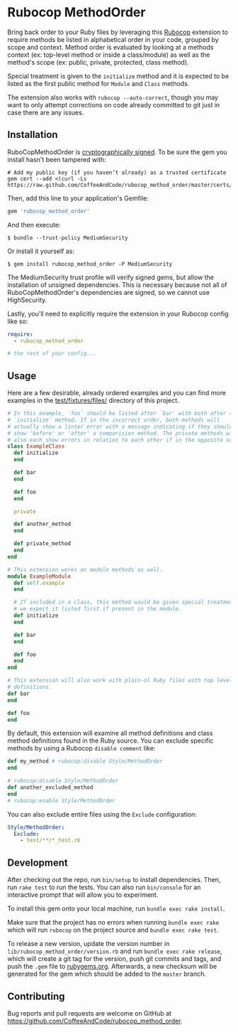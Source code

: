 # Rubocop MethodOrder

Bring back order to your Ruby files by leveraging this [Rubocop][0] extension to
require methods be listed in alphabetical order in your code, grouped by scope
and context. Method order is evaluated by looking at a methods context
(ex: top-level method or inside a class/module) as well as the method's scope
(ex: public, private, protected, class method).

Special treatment is given to the `initialize` method and it is expected to
be listed as the first public method for `Module` and `Class` methods.

The extension also works with `rubocop --auto-correct`, though you may want to
only attempt corrections on code already committed to git just in case there
are any issues.

## Installation

RuboCopMethodOrder is [cryptographically signed][1]. To be sure the gem you install
hasn't been tampered with:

```
# Add my public key (if you haven’t already) as a trusted certificate
gem cert --add <(curl -Ls https://raw.github.com/CoffeeAndCode/rubocop_method_order/master/certs/coffeeandcode.pem)
```

Then, add this line to your application's Gemfile:

```ruby
gem 'rubocop_method_order'
```

And then execute:

    $ bundle --trust-policy MediumSecurity

Or install it yourself as:

    $ gem install rubocop_method_order -P MediumSecurity

The MediumSecurity trust profile will verify signed gems, but allow the
installation of unsigned dependencies. This is necessary because not all of
RuboCopMethodOrder's dependencies are signed, so we cannot use HighSecurity.

Lastly, you'll need to explicitly require the extension in your Rubocop config
like so:

```yaml
require:
  - rubocop_method_order

# the rest of your config...
```

## Usage

Here are a few desirable, already ordered examples and you can find more
examples in the [test/fixtures/files/](test/fixtures/files/) directory of this project.

```ruby
# In this example, `foo` should be listed after `bar` with both after the
# `initialize` method. If in the incorrect order, both methods will
# actually show a linter error with a message indicating if they should
# show 'before' or 'after' a comparision method. The private methods will
# also each show errors in relation to each other if in the opposite order.
class ExampleClass
  def initialize
  end

  def bar
  end

  def foo
  end

  private

  def another_method
  end

  def private_method
  end
end
```

```ruby
# This extension works on module methods as well.
module ExampleModule
  def self.example
  end

  # If included in a class, this method would be given special treatment so
  # we expect it listed first if present in the module.
  def initialize
  end

  def bar
  end

  def foo
  end
end
```

```ruby
# This extension will also work with plain-ol Ruby files with top level method
# definitions.
def bar
end

def foo
end
```

By default, this extension will examine all method definitions and class method
definitions found in the Ruby source. You can exclude specific methods by using
a Rubocop `disable comment` like:

```ruby
def my_method # rubocop:disable Style/MethodOrder
end

# rubocop:disable Style/MethodOrder
def another_excluded_method
end
# rubocop:enable Style/MethodOrder
```

You can also exclude entire files using the `Exclude` configuration:

```yaml
Style/MethodOrder:
  Exclude:
    - test/**/*_test.rb
```

## Development

After checking out the repo, run `bin/setup` to install dependencies. Then,
run `rake test` to run the tests. You can also run `bin/console` for an interactive
prompt that will allow you to experiment.

To install this gem onto your local machine, run `bundle exec rake install`.

Make sure that the project has no errors when running `bundle exec rake` which
will run `rubocop` on the project source and `bundle exec rake test`.

To release a new version, update the version number in `lib/rubocop_method_order/version.rb` and run `bundle exec rake release`, which will create a git tag for the version, push
git commits and tags, and push the `.gem` file to [rubygems.org][2].
Afterwards, a new checksum will be generated for the gem which should
be added to the `master` branch.

## Contributing

Bug reports and pull requests are welcome on GitHub at https://github.com/CoffeeAndCode/rubocop_method_order.

[0]: https://github.com/bbatsov/rubocop
[1]: http://guides.rubygems.org/security/
[2]: https://rubygems.org
